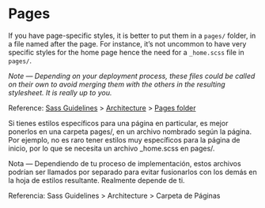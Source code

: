 # Pages

If you have page-specific styles, it is better to put them in a `pages/` folder, in a file named after the page. For instance, it’s not uncommon to have very specific styles for the home page hence the need for a `_home.scss` file in `pages/`.

*Note — Depending on your deployment process, these files could be called on their own to avoid merging them with the others in the resulting stylesheet. It is really up to you.*

Reference: [Sass Guidelines](https://sass-guidelin.es/) > [Architecture](https://sass-guidelin.es/#architecture) > [Pages folder](https://sass-guidelin.es/#pages-folder)

Si tienes estilos específicos para una página en particular, es mejor ponerlos en una carpeta pages/, en un archivo nombrado según la página. Por ejemplo, no es raro tener estilos muy específicos para la página de inicio, por lo que se necesita un archivo _home.scss en pages/.

Nota — Dependiendo de tu proceso de implementación, estos archivos podrían ser llamados por separado para evitar fusionarlos con los demás en la hoja de estilos resultante. Realmente depende de ti.

Referencia: Sass Guidelines > Architecture > Carpeta de Páginas
